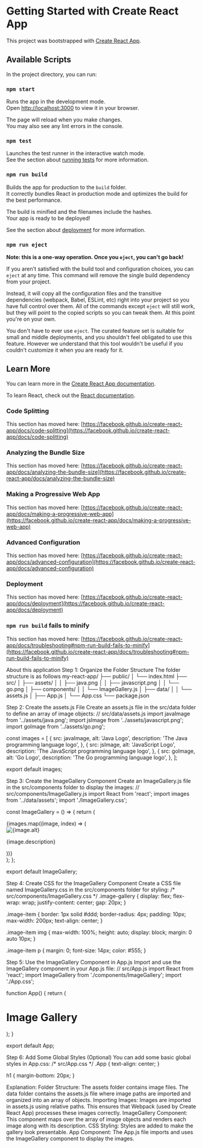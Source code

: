 # Getting Started with Create React App

This project was bootstrapped with [Create React App](https://github.com/facebook/create-react-app).

## Available Scripts

In the project directory, you can run:

### `npm start`

Runs the app in the development mode.\
Open [http://localhost:3000](http://localhost:3000) to view it in your browser.

The page will reload when you make changes.\
You may also see any lint errors in the console.

### `npm test`

Launches the test runner in the interactive watch mode.\
See the section about [running tests](https://facebook.github.io/create-react-app/docs/running-tests) for more information.

### `npm run build`

Builds the app for production to the `build` folder.\
It correctly bundles React in production mode and optimizes the build for the best performance.

The build is minified and the filenames include the hashes.\
Your app is ready to be deployed!

See the section about [deployment](https://facebook.github.io/create-react-app/docs/deployment) for more information.

### `npm run eject`

**Note: this is a one-way operation. Once you `eject`, you can't go back!**

If you aren't satisfied with the build tool and configuration choices, you can `eject` at any time. This command will remove the single build dependency from your project.

Instead, it will copy all the configuration files and the transitive dependencies (webpack, Babel, ESLint, etc) right into your project so you have full control over them. All of the commands except `eject` will still work, but they will point to the copied scripts so you can tweak them. At this point you're on your own.

You don't have to ever use `eject`. The curated feature set is suitable for small and middle deployments, and you shouldn't feel obligated to use this feature. However we understand that this tool wouldn't be useful if you couldn't customize it when you are ready for it.

## Learn More  

You can learn more in the [Create React App documentation](https://facebook.github.io/create-react-app/docs/getting-started).

To learn React, check out the [React documentation](https://reactjs.org/).

### Code Splitting

This section has moved here: [https://facebook.github.io/create-react-app/docs/code-splitting](https://facebook.github.io/create-react-app/docs/code-splitting)

### Analyzing the Bundle Size

This section has moved here: [https://facebook.github.io/create-react-app/docs/analyzing-the-bundle-size](https://facebook.github.io/create-react-app/docs/analyzing-the-bundle-size)

### Making a Progressive Web App

This section has moved here: [https://facebook.github.io/create-react-app/docs/making-a-progressive-web-app](https://facebook.github.io/create-react-app/docs/making-a-progressive-web-app)

### Advanced Configuration

This section has moved here: [https://facebook.github.io/create-react-app/docs/advanced-configuration](https://facebook.github.io/create-react-app/docs/advanced-configuration)

### Deployment

This section has moved here: [https://facebook.github.io/create-react-app/docs/deployment](https://facebook.github.io/create-react-app/docs/deployment)

### `npm run build` fails to minify

This section has moved here: [https://facebook.github.io/create-react-app/docs/troubleshooting#npm-run-build-fails-to-minify](https://facebook.github.io/create-react-app/docs/troubleshooting#npm-run-build-fails-to-minify)
  

  About this application
  Step 1: Organize the Folder Structure
  The folder structure is as follows
  my-react-app/
├── public/
│   └── index.html
├── src/
│   ├── assets/
│   │   ├── java.png
│   │   ├── javascript.png
│   │   └── go.png
│   ├── components/
│   │   └── ImageGallery.js
│   ├── data/
│   │   └── assets.js
│   ├── App.js
│   └── App.css
└── package.json

Step 2: Create the assets.js File
Create an assets.js file in the src/data folder to define an array of image objects:
// src/data/assets.js
import javaImage from '../assets/java.png';
import jsImage from '../assets/javascript.png';
import goImage from '../assets/go.png';

const images = [
  {
    src: javaImage,
    alt: 'Java Logo',
    description: 'The Java programming language logo',
  },
  {
    src: jsImage,
    alt: 'JavaScript Logo',
    description: 'The JavaScript programming language logo',
  },
  {
    src: goImage,
    alt: 'Go Logo',
    description: 'The Go programming language logo',
  },
];

export default images;

Step 3: Create the ImageGallery Component
Create an ImageGallery.js file in the src/components folder to display the images:
// src/components/ImageGallery.js
import React from 'react';
import images from '../data/assets';
import './ImageGallery.css';

const ImageGallery = () => {
  return (
    <div className="image-gallery">
      {images.map((image, index) => (
        <div key={index} className="image-item">
          <img src={image.src} alt={image.alt} />
          <p>{image.description}</p>
        </div>
      ))}
    </div>
  );
};

export default ImageGallery;

Step 4: Create CSS for the ImageGallery Component
Create a CSS file named ImageGallery.css in the src/components folder for styling:
/* src/components/ImageGallery.css */
.image-gallery {
  display: flex;
  flex-wrap: wrap;
  justify-content: center;
  gap: 20px;
}

.image-item {
  border: 1px solid #ddd;
  border-radius: 4px;
  padding: 10px;
  max-width: 200px;
  text-align: center;
}

.image-item img {
  max-width: 100%;
  height: auto;
  display: block;
  margin: 0 auto 10px;
}

.image-item p {
  margin: 0;
  font-size: 14px;
  color: #555;
}

Step 5: Use the ImageGallery Component in App.js
Import and use the ImageGallery component in your App.js file:
// src/App.js
import React from 'react';
import ImageGallery from './components/ImageGallery';
import './App.css';

function App() {
  return (
    <div className="App">
      <h1>Image Gallery</h1>
      <ImageGallery />
    </div>
  );
}

export default App;

Step 6: Add Some Global Styles (Optional)
You can add some basic global styles in App.css:
/* src/App.css */
.App {
  text-align: center;
}

h1 {
  margin-bottom: 20px;
}

Explanation:
Folder Structure: The assets folder contains image files. The data folder contains the assets.js file where image paths are imported and organized into an array of objects.
Importing Images: Images are imported in assets.js using relative paths. This ensures that Webpack (used by Create React App) processes these images correctly.
ImageGallery Component: This component maps over the array of image objects and renders each image along with its description.
CSS Styling: Styles are added to make the gallery look presentable.
App Component: The App.js file imports and uses the ImageGallery component to display the images.




